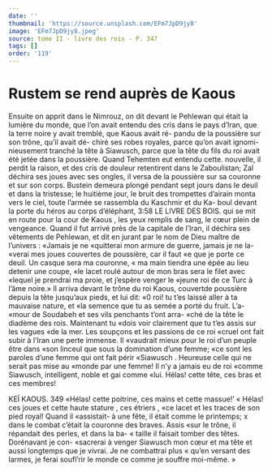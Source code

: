 ```yaml
---
date: ''
thumbnail: 'https://source.unsplash.com/EFm7JpD9jy8'
image: 'EFm7JpD9jy8.jpeg'
source: tome II - livre des rois - P. 347
tags: []
order: '119'
---
```


# Rustem se rend auprès de Kaous

Ensuite on apprit dans le Nimrouz, on dit devant le Pehlewan qui était la lumière du monde, que
l’on avait entendu des cris dans le pays d’lran, que
la terre noire y avait tremblé, que Kaous avait ré- pandu de la poussière sur son trône, qu’il avait dé-
chiré ses robes royales, parce qu’on avait ignomi- nieusement tranché la tête à Siawusch, parce que la tête du fils du roi avait été jetée dans la poussière.
Quand Tehemten eut entendu cette. nouvelle, il perdit la raison, et des cris de douleur retentirent dans le Zaboulistan; Zal déchira ses joues avec ses ongles, il versa de la poussière sur sa couronne et sur son corps. Bustein demeura plongé pendant sept jours dans le deuil et dans la tristesse; le huitième jour, le bruit des trompettes d’airain monta vers le ciel, toute l’armée se rassembla du Kaschmir et du Ka-
boul devant la porte du héros au corps d’éléphant,
3:58 LE LIVRE DES BOlS.
qui se mit en route pour la cour de Kaous , les yeux remplis de sang, le cœur plein de vengeance. Quand il fut arrivé près de la capitale de l’Iran, il déchira
ses vêtements de Pehlewan, et dit en jurant par le nom de Dieu maître de l’univers : «Jamais je ne «quitterai mon armure de guerre, jamais je ne la- «verai mes joues couvertes de poussière, car il faut
«e que je porte ce deuil. Un casque sera ma couronne, « ma main tiendra une épée au lieu detenir une coupe,
«le lacet roulé autour de mon bras sera le filet avec «lequel je prendrai ma proie, et j’espère venger le
«jeune roi de ce Turc à l’âme noire.»
Il arriva devant le trône du roi Kaous, couvertde poussière depuis la tête jusqu’aux pieds, et lui dit:
«0 roi! tu t’es laissé aller à ta mauvaise nature, et
«la semence que tu as semée a porté du fruit. L’a-
«mour de Soudabeh et ses vils penchants t’ont arra- «ché de la tête le diadème des rois. Maintenant tu «dois voir clairement que tu t’es assis sur les vagues «de la mer. Les soupçons et les passions de ce roi «cruel ont fait subir à l’Iran une perte immense. Il «vaudrait mieux pour le roi d’un peuple être dans «son linceul que sous la domination d’une femme; «ce sont les paroles d’une femme qui ont fait périr «Siawusch . Heureuse celle qui ne serait pas mise au «monde par une femme! Il n’y a jamais eu de roi «comme Siawusch, intelligent, noble et gai comme «lui. Hélas! cette tête, ces bras et ces membres!

KEÏ KAOUS. 349 «Hélas! cette poitrine, ces mains et cette massue!’
« Hélas! ces joues et cette haute stature , ces étriers ,
«ce lacet et les traces de son pied royal! Quand il «assistait- à une fête, il était comme le printemps;
x dans le combat c’était la couronne des braves. Assis «sur le trône, il répandait des perles, et dans la ba-
« taille il faisait tomber des têtes. Dorénavant je con-
«sacrerai à venger Siawusch mon cœur et ma tête
et aussi longtemps que je vivrai. Je ne combattrai plus « qu’en versant des larmes, je ferai soufl’rir le monde
ce comme je souffre moi-même. »
